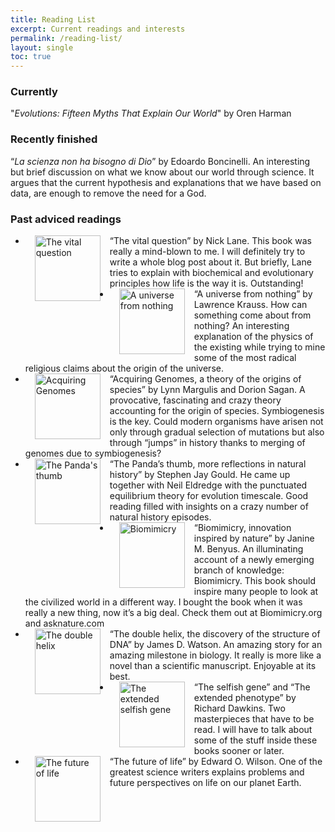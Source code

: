 ```yaml
---
title: Reading List
excerpt: Current readings and interests
permalink: /reading-list/
layout: single
toc: true
---
```

### Currently
"_Evolutions: Fifteen Myths That Explain Our World_" by Oren Harman

### Recently finished
“_La scienza non ha bisogno di Dio_” by Edoardo Boncinelli. An interesting but brief discussion on what we know about our world through science. It argues that the current hypothesis and explanations that we have based on data, are enough to remove the need for a God.

### Past adviced readings

- <a href="https://www.amazon.com/Vital-Question-Evolution-Origins-Complex/dp/0393352978/ref=sr_1_1?keywords=the+vital+question&qid=1573676197&sr=8-1"><img src="https://images-na.ssl-images-amazon.com/images/I/41j7md25wSL._SX331_BO1,204,203,200_.jpg" alt="The vital question" style="margin:0px 15px;float:left;height:105px"></a> “The vital question” by Nick Lane. This book was really a mind-blown to me. I will definitely try to write a whole blog post about it. But briefly, Lane tries to explain with biochemical and evolutionary principles how life is the way it is. Outstanding! 
- <a href="https://www.amazon.com/Universe-Nothing-There-Something-Rather/dp/1451624468/ref=sr_1_1?crid=2H932RW1KZY47&keywords=a+universe+from+nothing+by+lawrence+krauss&qid=1573723682&sprefix=a+universe+from%2Caps%2C218&sr=8-1"><img src="https://images-na.ssl-images-amazon.com/images/I/51Gf5cmUSnL._SX326_BO1,204,203,200_.jpg" alt="A universe from nothing" style="margin:0px 15px;float:left;height:105px"></a> “A universe from nothing” by Lawrence Krauss. How can something come about from nothing? An interesting explanation of the physics of the existing while trying to mine some of the most radical religious claims about the origin of the universe.
- <a href="https://www.amazon.com/Acquiring-Genomes-Theory-Origins-Species/dp/0465043917/ref=sr_1_1?keywords=acquiring+genomes&qid=1573723783&sr=8-1"><img src="https://images-na.ssl-images-amazon.com/images/I/511m39Aw5JL._SX328_BO1,204,203,200_.jpg" alt="Acquiring Genomes" style="margin:0px 15px;float:left;height:105px"></a> “Acquiring Genomes, a theory of the origins of species” by Lynn Margulis and Dorion Sagan. A provocative, fascinating and crazy theory accounting for the origin of species. Symbiogenesis is the key. Could modern organisms have arisen not only through gradual selection of mutations but also through “jumps” in history thanks to merging of genomes due to symbiogenesis?
- <a href="https://www.amazon.com/Pandas-Thumb-Reflections-Natural-History-ebook/dp/B004CRSN5Q/ref=sr_1_1?keywords=the+panda%27s+thumb&qid=1573724383&sr=8-1"><img src="https://images-na.ssl-images-amazon.com/images/I/51vtX8o8U4L._SX373_BO1,204,203,200_.jpg" alt="The Panda's thumb" style="margin:0px 15px;float:left;height:105px"></a> “The Panda’s thumb, more reflections in natural history” by Stephen Jay Gould. He came up together with Neil Eldredge with the punctuated equilibrium theory for evolution timescale. Good reading filled with insights on a crazy number of natural history episodes.
- <a href="https://www.amazon.com/Biomimicry-Innovation-Inspired-Janine-Benyus/dp/0060533226/ref=sr_1_1?keywords=biomimicty&qid=1573724445&sr=8-1-spell"><img src="https://images-na.ssl-images-amazon.com/images/I/519OMAQSKrL._SX324_BO1,204,203,200_.jpg" alt="Biomimicry" style="margin:0px 15px;float:left;height:105px"></a> “Biomimicry, innovation inspired by nature” by Janine M. Benyus. An illuminating account of a newly emerging branch of knowledge: Biomimicry. This book should inspire many people to look at the civilized world in a different way. I bought the book when it was really a new thing, now it’s a big deal. Check them out at Biomimicry.org and asknature.com
- <a href="https://www.amazon.com/Double-Helix-Personal-Discovery-Structure/dp/074321630X/ref=sr_1_1?keywords=the+double+helix&qid=1573724553&sr=8-1"><img src="https://images-na.ssl-images-amazon.com/images/I/51AyqonNA3L._SX328_BO1,204,203,200_.jpg" alt="The double helix" style="margin:0px 15px;float:left;height:105px"></a> “The double helix, the discovery of the structure of DNA” by James D. Watson. An amazing story for an amazing milestone in biology. It really is more like a novel than a scientific manuscript. Enjoyable at its best.
- <a href="https://www.amazon.com/Extended-Selfish-Gene-Richard-Dawkins/dp/0198788789/ref=sr_1_3?keywords=selfish+gene&qid=1573724617&sr=8-3"><img src="https://images-na.ssl-images-amazon.com/images/I/514arIoiQ6L._SX327_BO1,204,203,200_.jpg" alt="The extended selfish gene" style="margin:0px 15px;float:left;height:105px"></a> “The selfish gene” and “The extended phenotype” by Richard Dawkins. Two masterpieces that have to be read. I will have to talk about some of the stuff inside these books sooner or later.
- <a href="https://www.amazon.com/Future-Life-Edward-Wilson/dp/0679768114/ref=sr_1_1?keywords=the+future+of+life&qid=1573724703&sr=8-1"><img src="https://images-na.ssl-images-amazon.com/images/I/31EFSkXO7QL._SX321_BO1,204,203,200_.jpg" alt="The future of life" style="margin:0px 15px;float:left;height:105px"></a> “The future of life” by Edward O. Wilson. One of the greatest science writers explains problems and future perspectives on life on our planet Earth.
